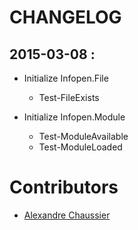 # CHANGELOG

## 2015-03-08 :
- Initialize Infopen.File
    - Test-FileExists


- Initialize Infopen.Module
    - Test-ModuleAvailable
    - Test-ModuleLoaded

# Contributors
* [Alexandre Chaussier]

[Alexandre Chaussier]: mailto:a.chaussier@infopen.pro
